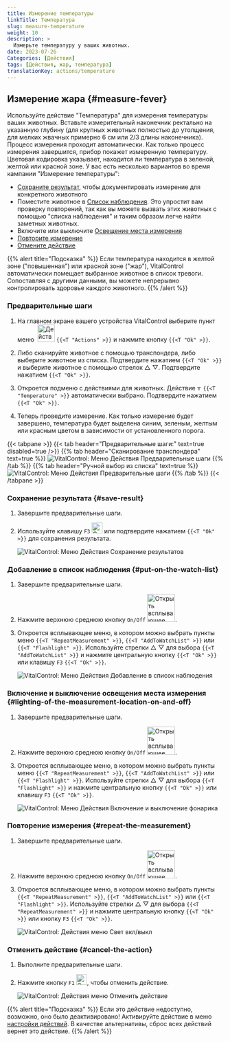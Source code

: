 ```yaml
---
title: Измерение температуры
linkTitle: Температура
slug: measure-temperature
weight: 10
description: >
  Измерьте температуру у ваших животных.
date: 2023-07-26
Categories: [Действия]
tags: [Действия, жар, температура]
translationKey: actions/temperature
---
```


## Измерение жара {#measure-fever}

Используйте действие "Температура" для измерения температуры ваших животных. Вставьте измерительный наконечник ректально на указанную глубину (для крупных животных полностью до утолщения, для мелких жвачных примерно 6 см или 2/3 длины наконечника). Процесс измерения проходит автоматически. Как только процесс измерения завершится, прибор покажет измеренную температуру. Цветовая кодировка указывает, находится ли температура в зеленой, желтой или красной зоне. У вас есть несколько вариантов во время кампании "Измерение температуры":

- [Сохраните результат](#save-result), чтобы документировать измерение для конкретного животного
- Поместите животное в [Список наблюдения](#put-on-the-watch-list). Это упростит вам проверку повторений, так как вы можете вызвать этих животных с помощью "списка наблюдения" и таким образом легче найти заметных животных.
- Включите или выключите [Освещение места измерения](#lighting-of-the-measurement-location-on-and-off)
- [Повторите измерение](#repeat-the-measurement)
- [Отмените действие](#cancel-the-action)

{{% alert title="Подсказка" %}}
Если температура находится в желтой зоне ("повышенная") или красной зоне ("жар"), VitalControl автоматически помещает выбранное животное в список тревоги. Сопоставляя с другими данными, вы можете непрерывно контролировать здоровье каждого животного.
{{% /alert %}}

### Предварительные шаги

1. На главном экране вашего устройства VitalControl выберите пункт меню &nbsp;<img src="/icons/actions.svg" width="40" align="bottom" alt="Действия" /> `{{<T "Actions" >}}` и нажмите кнопку `{{<T "Ok" >}}`.

2. Либо сканируйте животное с помощью транспондера, либо выберите животное из списка. Подтвердите нажатием `{{<T "Ok" >}}` и выберите животное с помощью стрелок △ ▽. Подтвердите нажатием `{{<T "Ok" >}}`.

3. Откроется подменю с действиями для животных. Действие <img src="/icons/actions/temperature.svg" width="10" align="bottom" alt="Температура" /> `{{<T "Temperature" >}}` автоматически выбрано. Подтвердите нажатием `{{<T "Ok" >}}`.

4. Теперь проведите измерение. Как только измерение будет завершено, температура будет выделена синим, зеленым, желтым или красным цветом в зависимости от установленного порога.

{{< tabpane >}}
{{< tab header="Предварительные шаги:" text=true disabled=true />}}
{{% tab header="Сканирование транспондера" text=true %}}
![VitalControl: Меню Действия Предварительные шаги](../images/firststeps-scan.png "Предварительные шаги")
{{% /tab %}}
{{% tab header="Ручной выбор из списка" text=true %}}
![VitalControl: Меню Действия Предварительные шаги](../images/firststeps.png "Предварительные шаги")
{{% /tab %}}
{{< /tabpane >}}

### Сохранение результата {#save-result}

1. Завершите предварительные шаги.

2. Используйте клавишу `F3` <img src="/icons/footer/save.svg" width="25" align="bottom" alt="Сохранить" /> или подтвердите нажатием `{{<T "Ok" >}}` для сохранения результата.

    ![VitalControl: Меню Действия Сохранение результатов](../images/saveresults.png "Сохранение результатов")

### Добавление в список наблюдения {#put-on-the-watch-list}

1. Завершите предварительные шаги.

2. Нажмите верхнюю среднюю кнопку `On/Off` <img src="/icons/footer/repeat_add_to_watch.svg" width="65" align="bottom" alt="Открыть всплывающее окно" />.

3. Откроется всплывающее меню, в котором можно выбрать пункты меню `{{<T "RepeatMeasurement" >}}`, `{{<T "AddToWatchList" >}}` или `{{<T "Flashlight" >}}`. Используйте стрелки △ ▽ для выбора `{{<T "AddToWatchList" >}}` и нажмите центральную кнопку `{{<T "Ok" >}}` или клавишу `F3` `{{<T "Ok" >}}`.

    ![VitalControl: Меню Действия Добавление в список наблюдения](../images/watchlist.png "Добавление в список наблюдения")

### Включение и выключение освещения места измерения {#lighting-of-the-measurement-location-on-and-off}

1. Завершите предварительные шаги.

2. Нажмите верхнюю среднюю кнопку `On/Off` <img src="/icons/footer/repeat_add_to_watch.svg" width="65" align="bottom" alt="Открыть всплывающее окно" />.

3. Откроется всплывающее меню, в котором можно выбрать пункты меню `{{<T "RepeatMeasurement" >}}`, `{{<T "AddToWatchList" >}}` или `{{<T "Flashlight" >}}`. Используйте стрелки △ ▽ для выбора `{{<T "Flashlight" >}}` и нажмите центральную кнопку `{{<T "Ok" >}}` или клавишу `F3` `{{<T "Ok" >}}`.

    ![VitalControl: Меню Действия Включение и выключение фонарика](../images/light.png "Включение и выключение фонарика")

### Повторение измерения {#repeat-the-measurement}

1. Завершите предварительные шаги.

2. Нажмите верхнюю среднюю кнопку `On/Off` <img src="/icons/footer/repeat_add_to_watch.svg" width="65" align="bottom" alt="Открыть всплывающее окно" />.

3. Откроется всплывающее меню, в котором можно выбрать пункты `{{<T "RepeatMeasurement" >}}`, `{{<T "AddToWatchList" >}}` или `{{<T "Flashlight" >}}`. Используйте стрелки △ ▽ для выбора `{{<T "RepeatMeasurement" >}}` и нажмите центральную кнопку `{{<T "Ok" >}}` или кнопку `F3` `{{<T "Ok" >}}`.

    ![VitalControl: Действия меню Свет вкл/выкл](../images/repeat.png "Свет вкл/выкл")

### Отменить действие {#cancel-the-action}

1. Выполните предварительные шаги.

2. Нажмите кнопку `F1` <img src="/icons/footer/cancel.svg" width="25" align="bottom" alt="Отмена" />, чтобы отменить действие.

    ![VitalControl: Действия меню Отменить действие](../images/saveresults.png "Отменить действие")

{{% alert title="Подсказка" %}}
Если это действие недоступно, возможно, оно было деактивировано! Активируйте действие в меню [настройки действий](../setting/). В качестве альтернативы, сброс всех действий вернет это действие.
{{% /alert %}}
